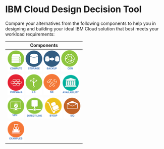 # IBM Cloud Design Decision Tool

Compare your alternatives from the following components to help you in designing and building your ideal IBM Cloud solution that best meets your workload requirements:

| Components |
| --- |
| [![Compute](/images/compute_icon.png)](compute.md) [![Storage](/images/storage_icon.png)](storage.md) [![Backup](/images/backup_icon.png)](backup.md) [![CDN](/images/cdn_icon.png)](cdn.md) |
| [![Firewall](/images/firewall_icon.png)](firewall.md) [![Load Balancer](/images/load_balancer_icon.png)](load_balancer.md) [![Disaster Recovery](/images/disaster_recovery_icon.png)](disaster_recovery.md) [![Availability](/images/availability_icon.png)](availability.md) | 
| [![VPN](/images/vpn_icon.png)](vpn.md) [![Direct Link](/images/direct_link_icon.png)](direct_link.md) [![BYOIP](/images/byoip_icon.png)](byoip.md) [![Message Queues](/images/message_queues_icon.png)](message_queues.md) |
| [![Examples](/images/examples_icon.png)](examples.md) |

